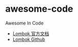 # awesome-code

Awesome In Code

- [Lombok 官方文档](https://projectlombok.org/setup/maven)
- [Lombok Github](https://github.com/rzwitserloot/lombok)
